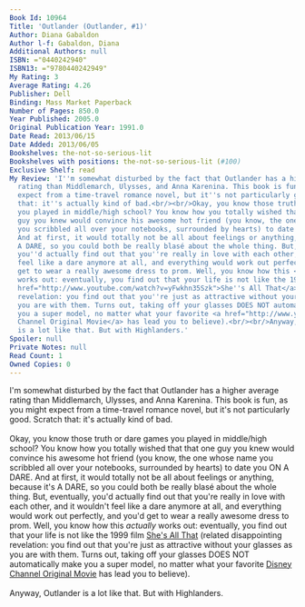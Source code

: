 ```yaml
---
Book Id: 10964
Title: 'Outlander (Outlander, #1)'
Author: Diana Gabaldon
Author l-f: Gabaldon, Diana
Additional Authors: null
ISBN: ="0440242940"
ISBN13: ="9780440242949"
My Rating: 3
Average Rating: 4.26
Publisher: Dell
Binding: Mass Market Paperback
Number of Pages: 850.0
Year Published: 2005.0
Original Publication Year: 1991.0
Date Read: 2013/06/15
Date Added: 2013/06/05
Bookshelves: the-not-so-serious-lit
Bookshelves with positions: the-not-so-serious-lit (#100)
Exclusive Shelf: read
My Review: 'I''m somewhat disturbed by the fact that Outlander has a higher average
  rating than Middlemarch, Ulysses, and Anna Karenina. This book is fun, as you might
  expect from a time-travel romance novel, but it''s not particularly good. Scratch
  that: it''s actually kind of bad.<br/><br/>Okay, you know those truth or dare games
  you played in middle/high school? You know how you totally wished that that one
  guy you knew would convince his awesome hot friend (you know, the one whose name
  you scribbled all over your notebooks, surrounded by hearts) to date you ON A DARE.
  And at first, it would totally not be all about feelings or anything, because it''s
  A DARE, so you could both be really blasé about the whole thing. But, eventually,
  you''d actually find out that you''re really in love with each other, and it wouldn''t
  feel like a dare anymore at all, and everything would work out perfectly, and you''d
  get to wear a really awesome dress to prom. Well, you know how this <i>actually</i>
  works out: eventually, you find out that your life is not like the 1999 film <a
  href="http://www.youtube.com/watch?v=yFwkhn35Szk">She''s All That</a> (related disappointing
  revelation: you find out that you''re just as attractive without your glasses as
  you are with them. Turns out, taking off your glasses DOES NOT automatically make
  you a super model, no matter what your favorite <a href="http://www.youtube.com/watch?v=xQWSsPvVUaY">Disney
  Channel Original Movie</a> has lead you to believe).<br/><br/>Anyway, Outlander
  is a lot like that. But with Highlanders.'
Spoiler: null
Private Notes: null
Read Count: 1
Owned Copies: 0
---
```


I'm somewhat disturbed by the fact that Outlander has a higher average rating than Middlemarch, Ulysses, and Anna Karenina. This book is fun, as you might expect from a time-travel romance novel, but it's not particularly good. Scratch that: it's actually kind of bad.<br/><br/>Okay, you know those truth or dare games you played in middle/high school? You know how you totally wished that that one guy you knew would convince his awesome hot friend (you know, the one whose name you scribbled all over your notebooks, surrounded by hearts) to date you ON A DARE. And at first, it would totally not be all about feelings or anything, because it's A DARE, so you could both be really blasé about the whole thing. But, eventually, you'd actually find out that you're really in love with each other, and it wouldn't feel like a dare anymore at all, and everything would work out perfectly, and you'd get to wear a really awesome dress to prom. Well, you know how this <i>actually</i> works out: eventually, you find out that your life is not like the 1999 film <a href="http://www.youtube.com/watch?v=yFwkhn35Szk">She's All That</a> (related disappointing revelation: you find out that you're just as attractive without your glasses as you are with them. Turns out, taking off your glasses DOES NOT automatically make you a super model, no matter what your favorite <a href="http://www.youtube.com/watch?v=xQWSsPvVUaY">Disney Channel Original Movie</a> has lead you to believe).<br/><br/>Anyway, Outlander is a lot like that. But with Highlanders.